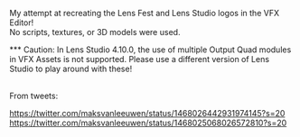My attempt at recreating the Lens Fest and Lens Studio logos in the VFX Editor!  
No scripts, textures, or 3D models were used.

*** Caution: In Lens Studio 4.10.0, the use of multiple Output Quad modules in VFX Assets is not supported. Please use a different version of Lens Studio to play around with these!


<br/>
From tweets:

https://twitter.com/maksvanleeuwen/status/1468026442931974145?s=20
https://twitter.com/maksvanleeuwen/status/1468025068026572810?s=20

